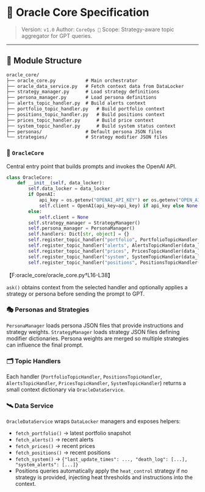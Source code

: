 # 🔮 Oracle Core Specification

> Version: `v1.0`
> Author: `CoreOps 🥷`
> Scope: Strategy-aware topic aggregator for GPT queries.

---

## 📂 Module Structure
```txt
oracle_core/
├── oracle_core.py           # Main orchestrator
├── oracle_data_service.py   # Fetch context data from DataLocker
├── strategy_manager.py      # Load strategy definitions
├── persona_manager.py       # Load persona definitions
├── alerts_topic_handler.py  # Build alerts context
├── portfolio_topic_handler.py   # Build portfolio context
├── positions_topic_handler.py   # Build positions context
├── prices_topic_handler.py      # Build price context
├── system_topic_handler.py      # Build system status context
├── personas/                # Default persona JSON files
└── strategies/              # Strategy modifier JSON files
```

### 🔮 `OracleCore`
Central entry point that builds prompts and invokes the OpenAI API.

```python
class OracleCore:
    def __init__(self, data_locker):
        self.data_locker = data_locker
        if OpenAI:
            api_key = os.getenv("OPENAI_API_KEY") or os.getenv("OPEN_AI_KEY") or ""
            self.client = OpenAI(api_key=api_key) if api_key else None
        else:
            self.client = None
        self.strategy_manager = StrategyManager()
        self.persona_manager = PersonaManager()
        self.handlers: Dict[str, object] = {}
        self.register_topic_handler("portfolio", PortfolioTopicHandler(data_locker))
        self.register_topic_handler("alerts", AlertsTopicHandler(data_locker))
        self.register_topic_handler("prices", PricesTopicHandler(data_locker))
        self.register_topic_handler("system", SystemTopicHandler(data_locker))
        self.register_topic_handler("positions", PositionsTopicHandler(data_locker))
```
【F:oracle_core/oracle_core.py†L16-L38】

`ask()` obtains context from the selected handler and optionally applies a strategy or persona before sending the prompt to GPT.

### 🎭 Personas and Strategies
`PersonaManager` loads persona JSON files that provide instructions and strategy weights. `StrategyManager` loads strategy JSON files defining modifier dictionaries. Persona weights are merged so multiple strategies can influence the final prompt.

### 🗂️ Topic Handlers
Each handler (`PortfolioTopicHandler`, `PositionsTopicHandler`, `AlertsTopicHandler`, `PricesTopicHandler`, `SystemTopicHandler`) returns a small context dictionary via `OracleDataService`.

### 🛰️ Data Service
`OracleDataService` wraps `DataLocker` managers and exposes helpers:
- `fetch_portfolio()` → latest portfolio snapshot
- `fetch_alerts()` → recent alerts
- `fetch_prices()` → recent prices
- `fetch_positions()` → recent positions
- `fetch_system()` → `{"last_update_times": ..., "death_log": [...], "system_alerts": [...]}`
- Positions queries automatically apply the `heat_control` strategy if no
  strategy is provided, injecting heat thresholds and instructions into the
  context.
